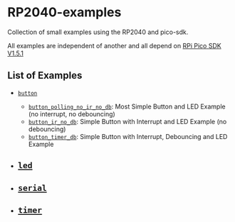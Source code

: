 # RP2040-examples
Collection of small examples using the RP2040 and pico-sdk.

All examples are independent of another and all depend on [RPi Pico SDK V1.5.1](https://github.com/raspberrypi/pico-sdk)

## List of Examples

- [`button`](https://github.com/chepora/RP2040-examples/tree/main/button)
    - [`button_polling_no_ir_no_db`](https://github.com/chepora/RP2040-examples/tree/main/button/button_polling_no_ir_no_db): Most Simple Button and LED Example (no interrupt, no debouncing)
    - [`button_ir_no_db`](https://github.com/chepora/RP2040-examples/tree/main/button/button_ir_no_db): Simple Button with Interrupt and LED Example (no debouncing)
    - [`button_timer_db`](https://github.com/chepora/RP2040-examples/tree/main/button): Simple Button with Interrupt, Debouncing and LED Example

- [`led`](https://github.com/chepora/RP2040-examples/tree/main/led)
    - 

- [`serial`](https://github.com/chepora/RP2040-examples/tree/main/serial)
    -

- [`timer`](https://github.com/chepora/RP2040-examples/tree/main/timer)
    -


